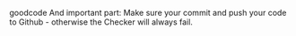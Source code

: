 
goodcode And important part: Make sure your commit and push your code to Github - otherwise the Checker will always fail.
  
